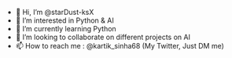 - 👋 Hi, I’m @starDust-ksX
- 👀 I’m interested in Python & AI
- 🌱 I’m currently learning Python 
- 💞️ I’m looking to collaborate on different projects on AI
- 📫 How to reach me : @kartik_sinha68 (My Twitter, Just DM me)

<!---
starDust-ksX/starDust-ksX is a ✨ special ✨ repository because its `README.md` (this file) appears on your GitHub profile.
You can click the Preview link to take a look at your changes.
--->

